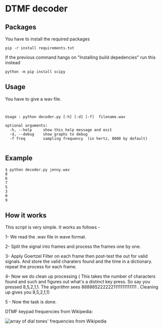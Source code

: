 # DTMF decoder


## Packages

You have to install the required packages

```
pip -r install requirements.txt
```

If the previous command hangs on "Installing build depedencies" run this instead

```
python -m pip install scipy
```

## Usage

You have to give a wav file.

```


Usage : python decoder.py [-h] [-d] [-f]  filename.wav

optional arguments:
  -h, --help     show this help message and exit
  -d, --debug    show graphs to debug
  -f freq        sampling frequency  (in hertz, 8000 by default)
  
```

## Example


```
$ python decoder.py jenny.wav
8
6
7
5
3
0
9
```


## How it works


This script is very simple. It works as follows -

1- We read the .wav file in wave format.

2- Split the signal into frames and process the frames one by one.

3- Apply Goertzel Filter on each frame then post-test the out for valid signals. And store the valid charaters found and the time
   in a dictionary. repeat the process for each frame.
   
4- Now we do clean up processing ( This takes the number of characters found and such and figures out what's a distinct key press.
   So say you pressed 8,5,2,1,1. The algorithm sees 8888852222221111111111111 . Cleaning up gives you 8,5,2,1,1)
   
5 - Now the task is done. 



DTMF keypad frequencies from Wikipedia:

![array of dial tones' frequencies from Wikipedia](https://en.wikipedia.org/wiki/Dual-tone_multi-frequency_signaling)

